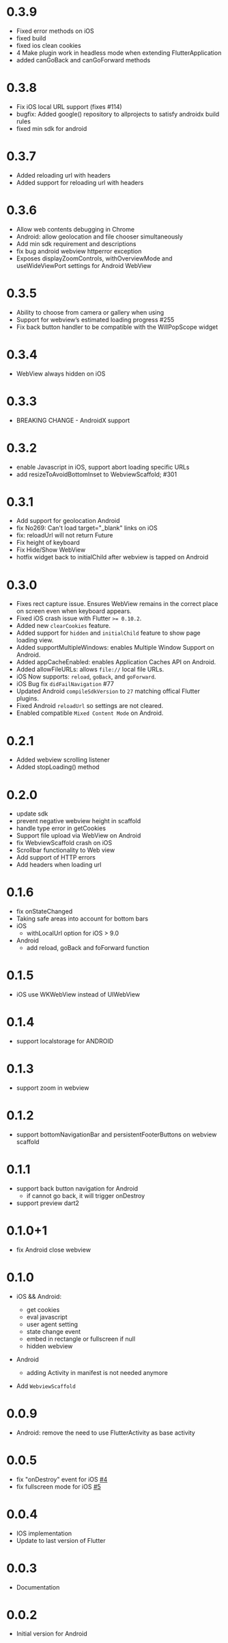 # 0.3.9

- Fixed error methods on iOS
- fixed build
- fixed ios clean cookies
- 4 Make plugin work in headless mode when extending FlutterApplication
- added canGoBack and canGoForward methods

# 0.3.8

- Fix iOS local URL support (fixes #114)
- bugfix: Added google() repository to allprojects to satisfy androidx build rules
- fixed min sdk for android

# 0.3.7

- Added reloading url with headers
- Added support for reloading url with headers

# 0.3.6

- Allow web contents debugging in Chrome
- Android: allow geolocation and file chooser simultaneously
- Add min sdk requirement and descriptions
- fix bug android webview httperror exception
- Exposes displayZoomControls, withOverviewMode and useWideViewPort settings for Android WebView

# 0.3.5

- Ability to choose from camera or gallery when using
- Support for webview’s estimated loading progress #255
- Fix back button handler to be compatible with the WillPopScope widget

# 0.3.4

- WebView always hidden on iOS

# 0.3.3

- BREAKING CHANGE - AndroidX support

# 0.3.2

- enable Javascript in iOS, support abort loading specific URLs
- add resizeToAvoidBottomInset to WebviewScaffold; #301

# 0.3.1

- Add support for geolocation Android
- fix No269: Can't load target="_blank" links on iOS
- fix: reloadUrl will not return Future
- Fix height of keyboard
- Fix Hide/Show WebView
- hotfix widget back to initialChild after webview is tapped on Android

# 0.3.0

- Fixes rect capture issue. Ensures WebView remains in the correct place on screen even when keyboard appears.
- Fixed iOS crash issue with Flutter `>= 0.10.2`.
- Added new `clearCookies` feature.
- Added support for `hidden` and `initialChild` feature to show page loading view.
- Added supportMultipleWindows: enables Multiple Window Support on Android.
- Added appCacheEnabled: enables Application Caches API on Android.
- Added allowFileURLs: allows `file://` local file URLs.
- iOS Now supports: `reload`, `goBack`, and `goForward`.
- iOS Bug fix `didFailNavigation` #77
- Updated Android `compileSdkVersion` to `27` matching offical Flutter plugins.
- Fixed Android `reloadUrl` so settings are not cleared.
- Enabled compatible `Mixed Content Mode` on Android.

# 0.2.1

- Added webview scrolling listener
- Added stopLoading() method

# 0.2.0

- update sdk
- prevent negative webview height in scaffold
- handle type error in getCookies
- Support file upload via WebView on Android
- fix WebviewScaffold crash on iOS
- Scrollbar functionality to Web view
- Add support of HTTP errors
- Add headers when loading url

# 0.1.6

- fix onStateChanged
- Taking safe areas into account for bottom bars
- iOS
    + withLocalUrl option for iOS > 9.0
- Android
    + add reload, goBack and foForward function

# 0.1.5

- iOS use WKWebView instead of UIWebView

# 0.1.4

- support localstorage for ANDROID

# 0.1.3

- support zoom in webview

# 0.1.2

- support bottomNavigationBar and persistentFooterButtons on webview scaffold

# 0.1.1
- support back button navigation for Android
    + if cannot go back, it will trigger onDestroy
- support preview dart2

# 0.1.0+1

- fix Android close webview

# 0.1.0

- iOS && Android:
    - get cookies
    - eval javascript
    - user agent setting
    - state change event
    - embed in rectangle or fullscreen if null
    - hidden webview

- Android
    - adding Activity in manifest is not needed anymore

- Add `WebviewScaffold`

# 0.0.9

- Android: remove the need to use FlutterActivity as base activity

# 0.0.5

- fix "onDestroy" event for iOS [#4](https://github.com/dart-flitter/flutter_webview_plugin/issues/4)
- fix fullscreen mode for iOS [#5](https://github.com/dart-flitter/flutter_webview_plugin/issues/5)

# 0.0.4

- IOS implementation
- Update to last version of Flutter

# 0.0.3

- Documentation

# 0.0.2

- Initial version for Android
